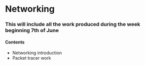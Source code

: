 # Networking
### This will include all the work produced during the week beginning 7th of June
#### Contents
- Networking introduction
- Packet tracer work